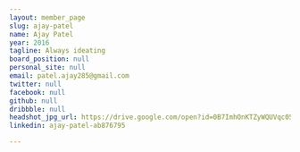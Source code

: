 ```yaml
---
layout: member_page
slug: ajay-patel
name: Ajay Patel
year: 2016
tagline: Always ideating
board_position: null
personal_site: null
email: patel.ajay285@gmail.com
twitter: null
facebook: null
github: null
dribbble: null
headshot_jpg_url: https://drive.google.com/open?id=0B7ImhOnKTZyWQUVqc05GUWZENjA
linkedin: ajay-patel-ab876795

---
```

